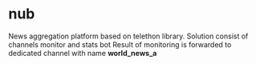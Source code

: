 # nub

News aggregation platform based on telethon library.
Solution consist of channels monitor and stats bot 
Result of monitoring is forwarded to dedicated channel with name **world_news_a**